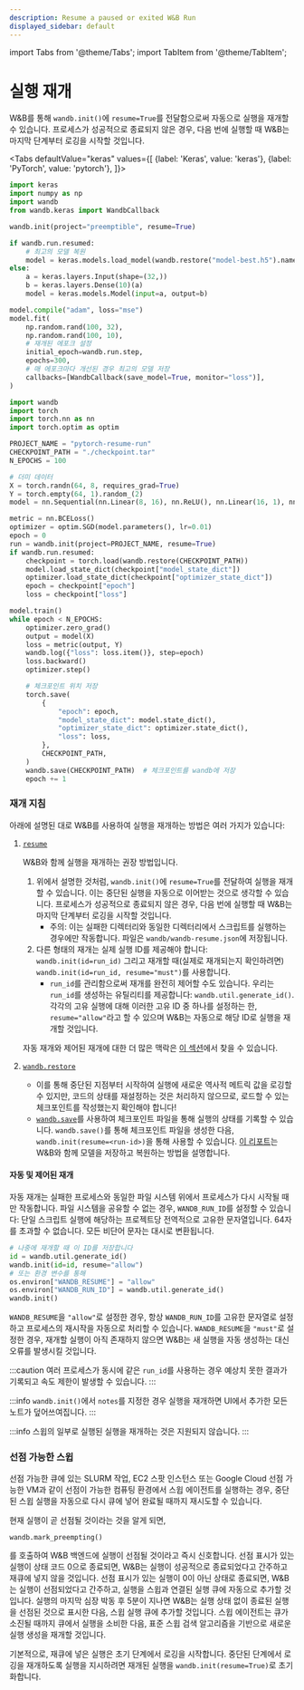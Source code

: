 ```yaml
---
description: Resume a paused or exited W&B Run
displayed_sidebar: default
---
```

import Tabs from '@theme/Tabs';
import TabItem from '@theme/TabItem';

# 실행 재개

<head>
  <title>W&B 실행 재개</title>
</head>

W&B를 통해 `wandb.init()`에 `resume=True`를 전달함으로써 자동으로 실행을 재개할 수 있습니다. 프로세스가 성공적으로 종료되지 않은 경우, 다음 번에 실행할 때 W&B는 마지막 단계부터 로깅을 시작할 것입니다.

<Tabs
  defaultValue="keras"
  values={[
    {label: 'Keras', value: 'keras'},
    {label: 'PyTorch', value: 'pytorch'},
  ]}>
  <TabItem value="keras">

```python
import keras
import numpy as np
import wandb
from wandb.keras import WandbCallback

wandb.init(project="preemptible", resume=True)

if wandb.run.resumed:
    # 최고의 모델 복원
    model = keras.models.load_model(wandb.restore("model-best.h5").name)
else:
    a = keras.layers.Input(shape=(32,))
    b = keras.layers.Dense(10)(a)
    model = keras.models.Model(input=a, output=b)

model.compile("adam", loss="mse")
model.fit(
    np.random.rand(100, 32),
    np.random.rand(100, 10),
    # 재개된 에포크 설정
    initial_epoch=wandb.run.step,
    epochs=300,
    # 매 에포크마다 개선된 경우 최고의 모델 저장
    callbacks=[WandbCallback(save_model=True, monitor="loss")],
)
```

  </TabItem>
  <TabItem value="pytorch">


```python
import wandb
import torch
import torch.nn as nn
import torch.optim as optim

PROJECT_NAME = "pytorch-resume-run"
CHECKPOINT_PATH = "./checkpoint.tar"
N_EPOCHS = 100

# 더미 데이터
X = torch.randn(64, 8, requires_grad=True)
Y = torch.empty(64, 1).random_(2)
model = nn.Sequential(nn.Linear(8, 16), nn.ReLU(), nn.Linear(16, 1), nn.Sigmoid())

metric = nn.BCELoss()
optimizer = optim.SGD(model.parameters(), lr=0.01)
epoch = 0
run = wandb.init(project=PROJECT_NAME, resume=True)
if wandb.run.resumed:
    checkpoint = torch.load(wandb.restore(CHECKPOINT_PATH))
    model.load_state_dict(checkpoint["model_state_dict"])
    optimizer.load_state_dict(checkpoint["optimizer_state_dict"])
    epoch = checkpoint["epoch"]
    loss = checkpoint["loss"]

model.train()
while epoch < N_EPOCHS:
    optimizer.zero_grad()
    output = model(X)
    loss = metric(output, Y)
    wandb.log({"loss": loss.item()}, step=epoch)
    loss.backward()
    optimizer.step()

    # 체크포인트 위치 저장
    torch.save(
        {
            "epoch": epoch,
            "model_state_dict": model.state_dict(),
            "optimizer_state_dict": optimizer.state_dict(),
            "loss": loss,
        },
        CHECKPOINT_PATH,
    )
    wandb.save(CHECKPOINT_PATH)  # 체크포인트를 wandb에 저장
    epoch += 1
```


  </TabItem>
</Tabs>

### 재개 지침

아래에 설명된 대로 W&B를 사용하여 실행을 재개하는 방법은 여러 가지가 있습니다:

1.  [`resume`](./resuming.md)

    W&B와 함께 실행을 재개하는 권장 방법입니다.

    1. 위에서 설명한 것처럼, `wandb.init()`에 `resume=True`를 전달하여 실행을 재개할 수 있습니다. 이는 중단된 실행을 자동으로 이어받는 것으로 생각할 수 있습니다. 프로세스가 성공적으로 종료되지 않은 경우, 다음 번에 실행할 때 W&B는 마지막 단계부터 로깅을 시작할 것입니다.
       * 주의: 이는 실패한 디렉터리와 동일한 디렉터리에서 스크립트를 실행하는 경우에만 작동합니다. 파일은 `wandb/wandb-resume.json`에 저장됩니다.
    2. 다른 형태의 재개는 실제 실행 ID를 제공해야 합니다: `wandb.init(id=run_id)` 그리고 재개할 때(실제로 재개되는지 확인하려면) `wandb.init(id=run_id, resume="must")`를 사용합니다.
       * `run_id`를 관리함으로써 재개를 완전히 제어할 수도 있습니다. 우리는 `run_id`를 생성하는 유틸리티를 제공합니다: `wandb.util.generate_id()`. 각각의 고유 실행에 대해 이러한 고유 ID 중 하나를 설정하는 한, `resume="allow"`라고 할 수 있으며 W&B는 자동으로 해당 ID로 실행을 재개할 것입니다.

    자동 재개와 제어된 재개에 대한 더 많은 맥락은 [이 섹션](resuming.md#resume-runs)에서 찾을 수 있습니다.
2. [`wandb.restore`](../track/save-restore.md#examples-of-wandb.restore)
   * 이를 통해 중단된 지점부터 시작하여 실행에 새로운 역사적 메트릭 값을 로깅할 수 있지만, 코드의 상태를 재설정하는 것은 처리하지 않으므로, 로드할 수 있는 체크포인트를 작성했는지 확인해야 합니다!
   * [`wandb.save`](../track/save-restore.md#examples-of-wandbsave)를 사용하여 체크포인트 파일을 통해 실행의 상태를 기록할 수 있습니다. `wandb.save()`를 통해 체크포인트 파일을 생성한 다음, `wandb.init(resume=<run-id>)`을 통해 사용할 수 있습니다. [이 리포트](https://wandb.ai/lavanyashukla/save\_and\_restore/reports/Saving-and-Restoring-Models-with-W-B--Vmlldzo3MDQ3Mw)는 W&B와 함께 모델을 저장하고 복원하는 방법을 설명합니다.

#### 자동 및 제어된 재개

자동 재개는 실패한 프로세스와 동일한 파일 시스템 위에서 프로세스가 다시 시작될 때만 작동합니다. 파일 시스템을 공유할 수 없는 경우, `WANDB_RUN_ID`를 설정할 수 있습니다: 단일 스크립트 실행에 해당하는 프로젝트당 전역적으로 고유한 문자열입니다. 64자를 초과할 수 없습니다. 모든 비단어 문자는 대시로 변환됩니다.

```python
# 나중에 재개할 때 이 ID를 저장합니다
id = wandb.util.generate_id()
wandb.init(id=id, resume="allow")
# 또는 환경 변수를 통해
os.environ["WANDB_RESUME"] = "allow"
os.environ["WANDB_RUN_ID"] = wandb.util.generate_id()
wandb.init()
```

`WANDB_RESUME`을 `"allow"`로 설정한 경우, 항상 `WANDB_RUN_ID`를 고유한 문자열로 설정하고 프로세스의 재시작을 자동으로 처리할 수 있습니다. `WANDB_RESUME`을 `"must"`로 설정한 경우, 재개할 실행이 아직 존재하지 않으면 W&B는 새 실행을 자동 생성하는 대신 오류를 발생시킬 것입니다.

:::caution
여러 프로세스가 동시에 같은 `run_id`를 사용하는 경우 예상치 못한 결과가 기록되고 속도 제한이 발생할 수 있습니다.
:::

:::info
`wandb.init()`에서 `notes`를 지정한 경우 실행을 재개하면 UI에서 추가한 모든 노트가 덮어쓰여집니다.
:::

:::info
스윕의 일부로 실행된 실행을 재개하는 것은 지원되지 않습니다.
:::

### 선점 가능한 스윕

선점 가능한 큐에 있는 SLURM 작업, EC2 스팟 인스턴스 또는 Google Cloud 선점 가능한 VM과 같이 선점이 가능한 컴퓨팅 환경에서 스윕 에이전트를 실행하는 경우, 중단된 스윕 실행을 자동으로 다시 큐에 넣어 완료될 때까지 재시도할 수 있습니다.

현재 실행이 곧 선점될 것이라는 것을 알게 되면,

```
wandb.mark_preempting()
```

를 호출하여 W&B 백엔드에 실행이 선점될 것이라고 즉시 신호합니다. 선점 표시가 있는 실행이 상태 코드 0으로 종료되면, W&B는 실행이 성공적으로 종료되었다고 간주하고 재큐에 넣지 않을 것입니다. 선점 표시가 있는 실행이 0이 아닌 상태로 종료되면, W&B는 실행이 선점되었다고 간주하고, 실행을 스윕과 연결된 실행 큐에 자동으로 추가할 것입니다. 실행의 마지막 심장 박동 후 5분이 지나면 W&B는 실행 상태 없이 종료된 실행을 선점된 것으로 표시한 다음, 스윕 실행 큐에 추가할 것입니다. 스윕 에이전트는 큐가 소진될 때까지 큐에서 실행을 소비한 다음, 표준 스윕 검색 알고리즘을 기반으로 새로운 실행 생성을 재개할 것입니다.

기본적으로, 재큐에 넣은 실행은 초기 단계에서 로깅을 시작합니다. 중단된 단계에서 로깅을 재개하도록 실행을 지시하려면 재개된 실행을 `wandb.init(resume=True)`로 초기화합니다.